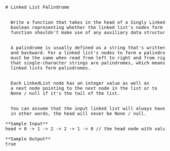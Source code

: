 <pre>
# Linked List Palindrome


  Write a function that takes in the head of a Singly Linked List and returns a
  boolean representing whether the linked list's nodes form a palindrome. Your
  function shouldn't make use of any auxiliary data structure.


  A palindrome is usually defined as a string that's written the same forward
  and backward. For a linked list's nodes to form a palindrome, their values
  must be the same when read from left to right and from right to left. Note
  that single-character strings are palindromes, which means that single-node
  linked lists form palindromes.


  Each LinkedList node has an integer value as well as
  a next node pointing to the next node in the list or to
  None / null if it's the tail of the list.


  You can assume that the input linked list will always have at least one node;
  in other words, the head will never be None / null.

**Sample Input**
head = 0 -> 1 -> 2 -> 2 -> 1 -> 0 // the head node with value 0

**Sample Output**
true

</pre>